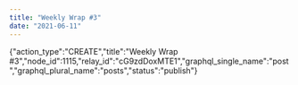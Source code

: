 ```yaml
---
title: "Weekly Wrap #3"
date: "2021-06-11"
---
```


{"action\_type":"CREATE","title":"Weekly Wrap #3","node\_id":1115,"relay\_id":"cG9zdDoxMTE1","graphql\_single\_name":"post","graphql\_plural\_name":"posts","status":"publish"}
